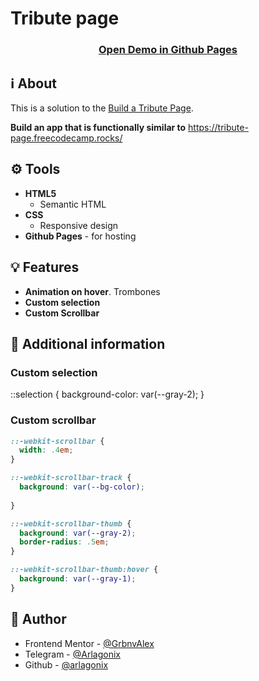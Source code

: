 # Tribute page

<h3 align="center">
  <strong>
    <a href="https://arlagonix.github.io/projects/freecodecamp-tribute-page">Open Demo in Github Pages</a>
  </strong>
</h3>

## ℹ️ About
  
This is a solution to the [Build a Tribute Page](https://www.freecodecamp.org/learn/2022/responsive-web-design/build-a-tribute-page-project/build-a-tribute-page).

**Build an app that is functionally similar to** https://tribute-page.freecodecamp.rocks/

## ⚙️ Tools

* **HTML5**
  * Semantic HTML
* **CSS**
  * Responsive design
* **Github Pages** - for hosting

## 💡 Features

* **Animation on hover**. Trombones
* **Custom selection**
* **Custom Scrollbar**

## 📍 Additional information

### Custom selection

::selection {
  background-color: var(--gray-2);
}

### Custom scrollbar

```css
::-webkit-scrollbar {
  width: .4em;
}

::-webkit-scrollbar-track {
  background: var(--bg-color);
  
}

::-webkit-scrollbar-thumb {
  background: var(--gray-2);
  border-radius: .5em;
}

::-webkit-scrollbar-thumb:hover {
  background: var(--gray-1);
}
```

## 👤 Author

* Frontend Mentor - [@GrbnvAlex](https://www.frontendmentor.io/profile/GrbnvAlex)
* Telegram - [@Arlagonix](https://t.me/Arlagonix)
* Github - [@arlagonix](https://github.com/arlagonix)
